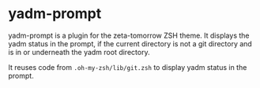 # yadm-prompt

yadm-prompt is a plugin for the zeta-tomorrow ZSH theme. It displays the yadm
status in the prompt, if the current directory is not a git directory and
is in or underneath the yadm root directory.

It reuses code from `.oh-my-zsh/lib/git.zsh` to display yadm status in the prompt.
